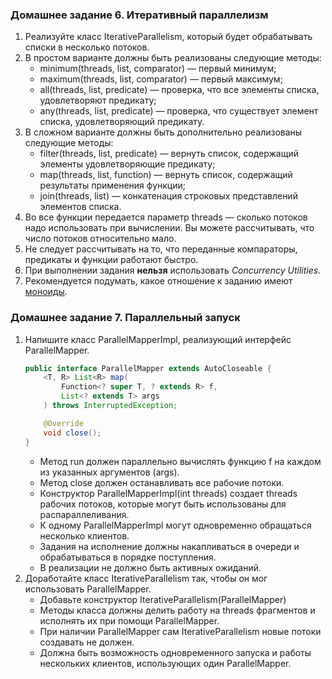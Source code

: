 ### Домашнее задание 6. Итеративный параллелизм
1.  Реализуйте класс IterativeParallelism, который будет обрабатывать списки в несколько потоков.
2.  В простом варианте должны быть реализованы следующие методы:
    *   minimum(threads, list, comparator) — первый минимум;
    *   maximum(threads, list, comparator) — первый максимум;
    *   all(threads, list, predicate) — проверка, что все элементы списка, удовлетворяют предикату;
    *   any(threads, list, predicate) — проверка, что существует элемент списка, удовлетворяющий предикату.
3.  В сложном варианте должны быть дополнительно реализованы следующие методы:
    *   filter(threads, list, predicate) — вернуть список, содержащий элементы удовлетворяющие предикату;
    *   map(threads, list, function) — вернуть список, содержащий результаты применения функции;
    *   join(threads, list) — конкатенация строковых представлений элементов списка.
4.  Во все функции передается параметр threads — сколько потоков надо использовать при вычислении. Вы можете рассчитывать, что число потоков относительно мало.
5.  Не следует рассчитывать на то, что переданные компараторы, предикаты и функции работают быстро.
6.  При выполнении задания **нельзя** использовать _Concurrency Utilities_.
7.  Рекомендуется подумать, какое отношение к заданию имеют [моноиды](https://en.wikipedia.org/wiki/Monoid).

### Домашнее задание 7. Параллельный запуск
1.  Напишите класс ParallelMapperImpl, реализующий интерфейс ParallelMapper.
    ```java
    public interface ParallelMapper extends AutoCloseable {
        <T, R> List<R> map(
            Function<? super T, ? extends R> f,
            List<? extends T> args
        ) throws InterruptedException;
    
        @Override
        void close();
    }
    ```
    *   Метод run должен параллельно вычислять функцию f на каждом из указанных аргументов (args).
    *   Метод close должен останавливать все рабочие потоки.
    *   Конструктор ParallelMapperImpl(int threads) создает threads рабочих потоков, которые могут быть использованы для распараллеливания.
    *   К одному ParallelMapperImpl могут одновременно обращаться несколько клиентов.
    *   Задания на исполнение должны накапливаться в очереди и обрабатываться в порядке поступления.
    *   В реализации не должно быть активных ожиданий.
2.  Доработайте класс IterativeParallelism так, чтобы он мог использовать ParallelMapper.
    *   Добавьте конструктор IterativeParallelism(ParallelMapper)
    *   Методы класса должны делить работу на threads фрагментов и исполнять их при помощи ParallelMapper.
    *   При наличии ParallelMapper сам IterativeParallelism новые потоки создавать не должен.
    *   Должна быть возможность одновременного запуска и работы нескольких клиентов, использующих один ParallelMapper.
